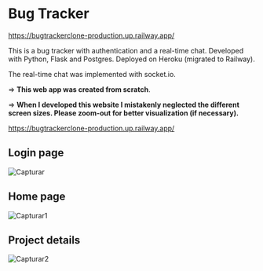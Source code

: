 # Bug Tracker

https://bugtrackerclone-production.up.railway.app/

This is a bug tracker with authentication and a real-time chat. Developed with Python, Flask and Postgres. Deployed on Heroku (migrated to Railway).

The real-time chat was implemented with socket.io.

=> **This web app was created from scratch**.

=> **When I developed this website I mistakenly neglected the different screen sizes. Please zoom-out for better visualization (if necessary).**

https://bugtrackerclone-production.up.railway.app/

## Login page
![Capturar](https://user-images.githubusercontent.com/77506762/193058178-586e92e0-e723-42fd-a09a-62840c9fbae4.PNG)

## Home page
![Capturar1](https://user-images.githubusercontent.com/77506762/193058529-d77e2d64-026d-45d8-abef-329729a520bb.PNG)

## Project details
![Capturar2](https://user-images.githubusercontent.com/77506762/193058951-64dd3f70-a37f-45cc-b34b-a4b51e889f28.PNG)
